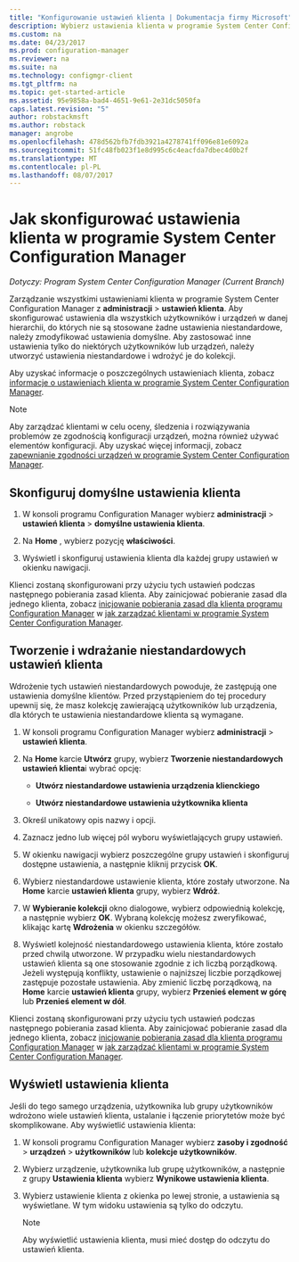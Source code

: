 ```yaml
---
title: "Konfigurowanie ustawień klienta | Dokumentacja firmy Microsoft"
description: Wybierz ustawienia klienta w programie System Center Configuration Manager.
ms.custom: na
ms.date: 04/23/2017
ms.prod: configuration-manager
ms.reviewer: na
ms.suite: na
ms.technology: configmgr-client
ms.tgt_pltfrm: na
ms.topic: get-started-article
ms.assetid: 95e9858a-bad4-4651-9e61-2e31dc5050fa
caps.latest.revision: "5"
author: robstackmsft
ms.author: robstack
manager: angrobe
ms.openlocfilehash: 478d562bfb7fdb3921a4278741ff096e81e6092a
ms.sourcegitcommit: 51fc48fb023f1e8d995c6c4eacfda7dbec4d0b2f
ms.translationtype: MT
ms.contentlocale: pl-PL
ms.lasthandoff: 08/07/2017
---
```

# <a name="how-to-configure-client-settings-in-system-center-configuration-manager"></a>Jak skonfigurować ustawienia klienta w programie System Center Configuration Manager

*Dotyczy: Program System Center Configuration Manager (Current Branch)*

Zarządzanie wszystkimi ustawieniami klienta w programie System Center Configuration Manager z **administracji** > **ustawień klienta**. Aby skonfigurować ustawienia dla wszystkich użytkowników i urządzeń w danej hierarchii, do których nie są stosowane żadne ustawienia niestandardowe, należy zmodyfikować ustawienia domyślne. Aby zastosować inne ustawienia tylko do niektórych użytkowników lub urządzeń, należy utworzyć ustawienia niestandardowe i wdrożyć je do kolekcji.  

Aby uzyskać informacje o poszczególnych ustawieniach klienta, zobacz [informacje o ustawieniach klienta w programie System Center Configuration Manager](../../../core/clients/deploy/about-client-settings.md).

> [!NOTE]  
>  Aby zarządzać klientami w celu oceny, śledzenia i rozwiązywania problemów ze zgodnością konfiguracji urządzeń, można również używać elementów konfiguracji. Aby uzyskać więcej informacji, zobacz [zapewnianie zgodności urządzeń w programie System Center Configuration Manager](../../../compliance/understand/ensure-device-compliance.md).  

##  <a name="configure-the-default-client-settings"></a>Skonfiguruj domyślne ustawienia klienta    

1.  W konsoli programu Configuration Manager wybierz **administracji** > **ustawień klienta** > **domyślne ustawienia klienta**.  

3.  Na **Home** , wybierz pozycję **właściwości**.  

4.  Wyświetl i skonfiguruj ustawienia klienta dla każdej grupy ustawień w okienku nawigacji.  

 Klienci zostaną skonfigurowani przy użyciu tych ustawień podczas następnego pobierania zasad klienta. Aby zainicjować pobieranie zasad dla jednego klienta, zobacz [inicjowanie pobierania zasad dla klienta programu Configuration Manager](../../../core/clients/manage/manage-clients.md#BKMK_PolicyRetrieval) w [jak zarządzać klientami w programie System Center Configuration Manager](../../../core/clients/manage/manage-clients.md).  

##  <a name="create-and-deploy-custom-client-settings"></a>Tworzenie i wdrażanie niestandardowych ustawień klienta  
Wdrożenie tych ustawień niestandardowych powoduje, że zastępują one ustawienia domyślne klientów. Przed przystąpieniem do tej procedury upewnij się, że masz kolekcję zawierającą użytkowników lub urządzenia, dla których te ustawienia niestandardowe klienta są wymagane.  

1.  W konsoli programu Configuration Manager wybierz **administracji** > **ustawień klienta**.  

3.  Na **Home** karcie **Utwórz** grupy, wybierz **Tworzenie niestandardowych ustawień klienta**i wybrać opcję:  

    -   **Utwórz niestandardowe ustawienia urządzenia klienckiego**  

    -   **Utwórz niestandardowe ustawienia użytkownika klienta**  

4.  Określ unikatowy opis nazwy i opcji.  

5.  Zaznacz jedno lub więcej pól wyboru wyświetlających grupy ustawień.  

6.  W okienku nawigacji wybierz poszczególne grupy ustawień i skonfiguruj dostępne ustawienia, a następnie kliknij przycisk **OK**.   

8.  Wybierz niestandardowe ustawienie klienta, które zostały utworzone. Na **Home** karcie **ustawień klienta** grupy, wybierz **Wdróż**.  

9. W **Wybieranie kolekcji** okno dialogowe, wybierz odpowiednią kolekcję, a następnie wybierz **OK**. Wybraną kolekcję możesz zweryfikować, klikając kartę **Wdrożenia** w okienku szczegółów.  

10. Wyświetl kolejność niestandardowego ustawienia klienta, które zostało przed chwilą utworzone. W przypadku wielu niestandardowych ustawień klienta są one stosowanie zgodnie z ich liczbą porządkową. Jeżeli występują konflikty, ustawienie o najniższej liczbie porządkowej zastępuje pozostałe ustawienia. Aby zmienić liczbę porządkową, na **Home** karcie **ustawień klienta** grupy, wybierz **Przenieś element w górę** lub **Przenieś element w dół**.  

 Klienci zostaną skonfigurowani przy użyciu tych ustawień podczas następnego pobierania zasad klienta. Aby zainicjować pobieranie zasad dla jednego klienta, zobacz [inicjowanie pobierania zasad dla klienta programu Configuration Manager](../../../core/clients/manage/manage-clients.md#BKMK_PolicyRetrieval) w [jak zarządzać klientami w programie System Center Configuration Manager](../../../core/clients/manage/manage-clients.md).  

##  <a name="view-client-settings"></a>Wyświetl ustawienia klienta  
 Jeśli do tego samego urządzenia, użytkownika lub grupy użytkowników wdrożono wiele ustawień klienta, ustalanie i łączenie priorytetów może być skomplikowane. Aby wyświetlić ustawienia klienta:  

1.  W konsoli programu Configuration Manager wybierz **zasoby i zgodność** > **urządzeń** > **użytkowników** lub **kolekcje użytkowników**.  

3.  Wybierz urządzenie, użytkownika lub grupę użytkowników, a następnie z grupy **Ustawienia klienta** wybierz **Wynikowe ustawienia klienta**.  

4.  Wybierz ustawienie klienta z okienka po lewej stronie, a ustawienia są wyświetlane. W tym widoku ustawienia są tylko do odczytu. 

    > [!NOTE]  
    >  Aby wyświetlić ustawienia klienta, musi mieć dostęp do odczytu do ustawień klienta.  

    